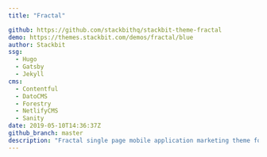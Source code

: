 ```yaml
---
title: "Fractal"

github: https://github.com/stackbithq/stackbit-theme-fractal
demo: https://themes.stackbit.com/demos/fractal/blue
author: Stackbit
ssg:
  - Hugo
  - Gatsby
  - Jekyll
cms:
  - Contentful
  - DatoCMS
  - Forestry
  - NetlifyCMS
  - Sanity
date: 2019-05-10T14:36:37Z
github_branch: master
description: "Fractal single page mobile application marketing theme for Stackbit"
---
```

